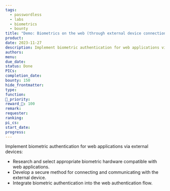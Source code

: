 ```yaml
---
tags:
  - passwordless
  - labs
  - biometrics
  - bounty
title: "Demo: Biometrics on the web (through external device connection)"
product: 
date: 2023-11-27
description: Implement biometric authentication for web applications via external devices.
authors: 
menu: 
due_date: 
status: Done
PICs: 
completion_date: 
bounty: 150
hide_frontmatter: 
type: 
function: 
🔺_priority: 
reward_🧊: 100
remark: 
requester: 
ranking: 
pi_cs: 
start_date: 
progress:
---
```


Implement biometric authentication for web applications via external devices:

* Research and select appropriate biometric hardware compatible with web applications.
* Develop a secure method for connecting and communicating with the external device.
* Integrate biometric authentication into the web authentication flow.
